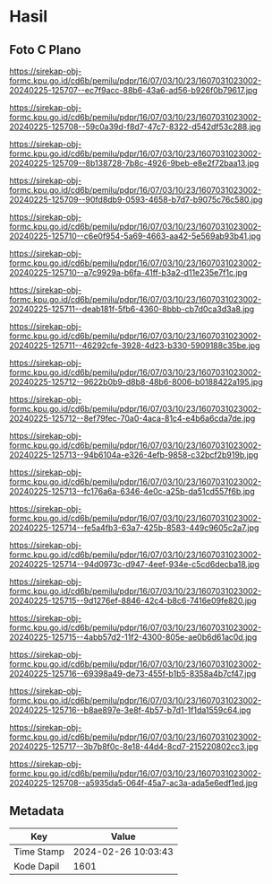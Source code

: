 # Hasil

## Foto C Plano

https://sirekap-obj-formc.kpu.go.id/cd6b/pemilu/pdpr/16/07/03/10/23/1607031023002-20240225-125707--ec7f9acc-88b6-43a6-ad56-b926f0b79617.jpg

https://sirekap-obj-formc.kpu.go.id/cd6b/pemilu/pdpr/16/07/03/10/23/1607031023002-20240225-125708--59c0a39d-f8d7-47c7-8322-d542df53c288.jpg

https://sirekap-obj-formc.kpu.go.id/cd6b/pemilu/pdpr/16/07/03/10/23/1607031023002-20240225-125709--8b138728-7b8c-4926-9beb-e8e2f72baa13.jpg

https://sirekap-obj-formc.kpu.go.id/cd6b/pemilu/pdpr/16/07/03/10/23/1607031023002-20240225-125709--90fd8db9-0593-4658-b7d7-b9075c76c580.jpg

https://sirekap-obj-formc.kpu.go.id/cd6b/pemilu/pdpr/16/07/03/10/23/1607031023002-20240225-125710--c6e0f954-5a69-4663-aa42-5e569ab93b41.jpg

https://sirekap-obj-formc.kpu.go.id/cd6b/pemilu/pdpr/16/07/03/10/23/1607031023002-20240225-125710--a7c9929a-b6fa-41ff-b3a2-d11e235e7f1c.jpg

https://sirekap-obj-formc.kpu.go.id/cd6b/pemilu/pdpr/16/07/03/10/23/1607031023002-20240225-125711--deab181f-5fb6-4360-8bbb-cb7d0ca3d3a8.jpg

https://sirekap-obj-formc.kpu.go.id/cd6b/pemilu/pdpr/16/07/03/10/23/1607031023002-20240225-125711--46292cfe-3928-4d23-b330-5909188c35be.jpg

https://sirekap-obj-formc.kpu.go.id/cd6b/pemilu/pdpr/16/07/03/10/23/1607031023002-20240225-125712--9622b0b9-d8b8-48b6-8006-b0188422a195.jpg

https://sirekap-obj-formc.kpu.go.id/cd6b/pemilu/pdpr/16/07/03/10/23/1607031023002-20240225-125712--8ef79fec-70a0-4aca-81c4-e4b6a6cda7de.jpg

https://sirekap-obj-formc.kpu.go.id/cd6b/pemilu/pdpr/16/07/03/10/23/1607031023002-20240225-125713--94b6104a-e326-4efb-9858-c32bcf2b919b.jpg

https://sirekap-obj-formc.kpu.go.id/cd6b/pemilu/pdpr/16/07/03/10/23/1607031023002-20240225-125713--fc176a6a-6346-4e0c-a25b-da51cd557f6b.jpg

https://sirekap-obj-formc.kpu.go.id/cd6b/pemilu/pdpr/16/07/03/10/23/1607031023002-20240225-125714--fe5a4fb3-63a7-425b-8583-449c9605c2a7.jpg

https://sirekap-obj-formc.kpu.go.id/cd6b/pemilu/pdpr/16/07/03/10/23/1607031023002-20240225-125714--94d0973c-d947-4eef-934e-c5cd6decba18.jpg

https://sirekap-obj-formc.kpu.go.id/cd6b/pemilu/pdpr/16/07/03/10/23/1607031023002-20240225-125715--9d1276ef-8846-42c4-b8c6-7416e09fe820.jpg

https://sirekap-obj-formc.kpu.go.id/cd6b/pemilu/pdpr/16/07/03/10/23/1607031023002-20240225-125715--4abb57d2-11f2-4300-805e-ae0b6d61ac0d.jpg

https://sirekap-obj-formc.kpu.go.id/cd6b/pemilu/pdpr/16/07/03/10/23/1607031023002-20240225-125716--69398a49-de73-455f-b1b5-8358a4b7cf47.jpg

https://sirekap-obj-formc.kpu.go.id/cd6b/pemilu/pdpr/16/07/03/10/23/1607031023002-20240225-125716--b8ae897e-3e8f-4b57-b7d1-1f1da1559c64.jpg

https://sirekap-obj-formc.kpu.go.id/cd6b/pemilu/pdpr/16/07/03/10/23/1607031023002-20240225-125717--3b7b8f0c-8e18-44d4-8cd7-215220802cc3.jpg

https://sirekap-obj-formc.kpu.go.id/cd6b/pemilu/pdpr/16/07/03/10/23/1607031023002-20240225-125708--a5935da5-064f-45a7-ac3a-ada5e6edf1ed.jpg


## Metadata

| Key        | Value               |
| ---------- | ------------------- |
| Time Stamp | 2024-02-26 10:03:43 |
| Kode Dapil | 1601                |



